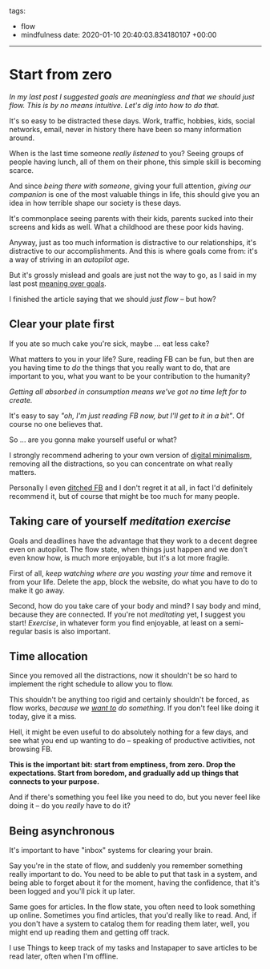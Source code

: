 tags:
- flow
- mindfulness
date: 2020-01-10 20:40:03.834180107 +00:00

---


# Start from zero

_In my last post I suggested goals are meaningless and that we should just flow. This is by no means intuitive. Let's dig into how to do that._

It's so easy to be distracted these days. Work, traffic, hobbies, kids, social networks, email, never in history there have been so many information around.

When is the last time someone _really listened_ to you? Seeing groups of people having lunch, all of them on their phone, this simple skill is becoming scarce.

And since _being there with someone_, giving your full attention, _giving our companion_ is one of the most valuable things in life, this should give you an idea in how terrible shape our society is these days.

It's commonplace seeing parents with their kids, parents sucked into their screens and kids as well. What a childhood are these poor kids having.

Anyway, just as too much information is distractive to our relationships, it's distractive to our accomplishments. And this is where goals come from: it's a way of striving in an _autopilot age_.

But it's grossly mislead and goals are just not the way to go, as I said in my last post [meaning over goals](/posts/meaning-over-goals).

I finished the article saying that we should _just flow_ – but how?

## Clear your plate first

If you ate so much cake you're sick, maybe ... eat less cake?

What matters to you in your life? Sure, reading FB can be fun, but then are you having time to _do_ the things that you really want to do, that are important to you, what you want to be your contribution to the humanity?

_Getting all absorbed in consumption means we've got no time left for to create._

It's easy to say _"oh, I'm just reading FB now, but I'll get to it in a bit"_. Of course no one believes that.

So ... are you gonna make yourself useful or what?

I strongly recommend adhering to your own version of [digital minimalism](/posts/digital-minimalism), removing all the distractions, so you can concentrate on what really matters.

Personally I even [ditched FB](/posts/bye-bye-facebook) and I don't regret it at all, in fact I'd definitely recommend it, but of course that might be too much for many people.

## Taking care of yourself <i class="hashtag">meditation</i> <i class="hashtag">exercise</i>

Goals and deadlines have the advantage that they work to a decent degree even on autopilot. The flow state, when things just happen and we don't even know how, is much more enjoyable, but it's a lot more fragile.

First of all, _keep watching where are you wasting your time_ and remove it from your life. Delete the app, block the website, do what you have to do to make it go away.

Second, how do you take care of your body and mind? I say body and mind, because they are connected. If you're not _meditating_ yet, I suggest you start! _Exercise_, in whatever form you find enjoyable, at least on a semi-regular basis is also important.

## Time allocation

Since you removed all the distractions, now it shouldn't be so hard to implement the right schedule to allow you to flow.

This shouldn't be anything too rigid and certainly shouldn't be forced, as flow works, _because we <u>want to</u> do something_. If you don't feel like doing it today, give it a miss.

Hell, it might be even useful to do absolutely nothing for a few days, and see what you end up wanting to do – speaking of productive activities, not browsing FB.

**This is the important bit: start from emptiness, from zero. Drop the expectations. Start from boredom, and gradually add up things that connects to your purpose.**

And if there's something you feel like you need to do, but you never feel like doing it – do you _really_ have to do it?

## Being asynchronous

It's important to have "inbox" systems for clearing your brain.

Say you're in the state of flow, and suddenly you remember something really important to do. You need to be able to put that task in a system, and being able to forget about it for the moment, having the confidence, that it's been logged and you'll pick it up later.

Same goes for articles. In the flow state, you often need to look something up online. Sometimes you find articles, that you'd really like to read. And, if you don't have a system to catalog them for reading them later, well, you might end up reading them and getting off track.

I use Things to keep track of my tasks and Instapaper to save articles to be read later, often when I'm offline.